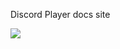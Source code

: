 Discord Player docs site

[![](https://www.netlify.com/img/deploy/button.svg)](https://app.netlify.com/start/deploy?repository=https://github.com/DevAndromeda/discord-player-docs)

